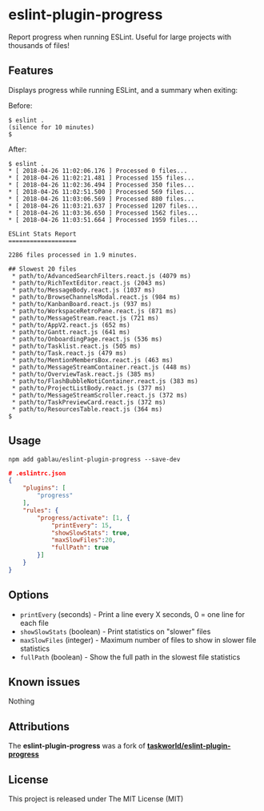# eslint-plugin-progress

Report progress when running ESLint. Useful for large projects with thousands of files!

## Features

Displays progress while running ESLint, and a summary when exiting:

Before:

```
$ eslint .
(silence for 10 minutes)
$
```

After:

```
$ eslint .
* [ 2018-04-26 11:02:06.176 ] Processed 0 files...
* [ 2018-04-26 11:02:21.481 ] Processed 155 files...
* [ 2018-04-26 11:02:36.494 ] Processed 350 files...
* [ 2018-04-26 11:02:51.500 ] Processed 569 files...
* [ 2018-04-26 11:03:06.569 ] Processed 880 files...
* [ 2018-04-26 11:03:21.637 ] Processed 1207 files...
* [ 2018-04-26 11:03:36.650 ] Processed 1562 files...
* [ 2018-04-26 11:03:51.664 ] Processed 1959 files...

ESLint Stats Report
===================

2286 files processed in 1.9 minutes.

## Slowest 20 files
 * path/to/AdvancedSearchFilters.react.js (4079 ms)
 * path/to/RichTextEditor.react.js (2043 ms)
 * path/to/MessageBody.react.js (1037 ms)
 * path/to/BrowseChannelsModal.react.js (984 ms)
 * path/to/KanbanBoard.react.js (937 ms)
 * path/to/WorkspaceRetroPane.react.js (871 ms)
 * path/to/MessageStream.react.js (721 ms)
 * path/to/AppV2.react.js (652 ms)
 * path/to/Gantt.react.js (641 ms)
 * path/to/OnboardingPage.react.js (536 ms)
 * path/to/Tasklist.react.js (505 ms)
 * path/to/Task.react.js (479 ms)
 * path/to/MentionMembersBox.react.js (463 ms)
 * path/to/MessageStreamContainer.react.js (448 ms)
 * path/to/OverviewTask.react.js (385 ms)
 * path/to/FlashBubbleNotiContainer.react.js (383 ms)
 * path/to/ProjectListBody.react.js (377 ms)
 * path/to/MessageStreamScroller.react.js (372 ms)
 * path/to/TaskPreviewCard.react.js (372 ms)
 * path/to/ResourcesTable.react.js (364 ms)
$
```

## Usage

```
npm add gablau/eslint-plugin-progress --save-dev
```

```json
# .eslintrc.json
{
    "plugins": [
        "progress"
    ],
    "rules": {
        "progress/activate": [1, {
            "printEvery": 15, 
            "showSlowStats": true,
            "maxSlowFiles":20,
            "fullPath": true
        }]
    }
}
```
## Options
- `printEvery` (seconds) - Print a line every X seconds, 0 = one line for each file 
- `showSlowStats` (boolean) - Print statistics on "slower" files 
- `maxSlowFiles` (integer) - Maximum number of files to show in slower file statistics 
- `fullPath` (boolean) - Show the full path in the slowest file statistics 


## Known issues
Nothing

## Attributions

The **eslint-plugin-progress** was a fork of [**taskworld/eslint-plugin-progress**](https://github.com/taskworld/eslint-plugin-progress) 

## License
This project is released under The MIT License (MIT)
